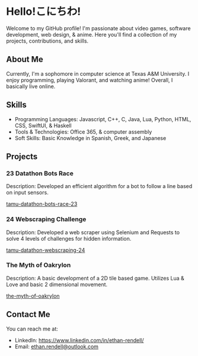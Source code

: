 # Hello!こにちわ!

Welcome to my GitHub profile! I'm passionate about video games, software development, web design, & anime. Here you'll find a collection of my projects, contributions, and skills.

## About Me

Currently, I'm a sophomore in computer science at Texas A&M University. I enjoy programming, playing Valorant, and watching anime! Overall, I basically live online.

## Skills

- Programming Languages: Javascript, C++, C, Java, Lua, Python, HTML, CSS, SwiftUI, & Haskell
- Tools & Technologies: Office 365, & computer assembly
- Soft Skills: Basic Knowledge in Spanish, Greek, and Japanese

## Projects

### 23 Datathon Bots Race

Description: Developed an efficient algorithm for a bot to follow a line based on input sensors.

[tamu-datathon-bots-race-23](https://github.com/kumori-i/tamu-datathon-bots-race-23)


### 24 Webscraping Challenge

Description: Developed a web scraper using Selenium and Requests to solve 4 levels of challenges for hidden information.

[tamu-datathon-webscraping-24](https://github.com/kumori-i/tamu-datathon-webscraping-24)

### The Myth of Oakrylon

Description: A basic development of a 2D tile based game. Utilizes Lua & Love and basic 2 dimensional movement.

[the-myth-of-oakrylon](https://github.com/kumori-i/the-myth-of-oakrylon)


## Contact Me

You can reach me at:

- LinkedIn: https://www.linkedin.com/in/ethan-rendell/
- Email: ethan.rendell@outlook.com


<!---
Shed0/Shed0 is a ✨ special ✨ repository because its `README.md` (this file) appears on your GitHub profile.
You can click the Preview link to take a look at your changes.
--->
